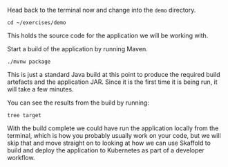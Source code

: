 Head back to the terminal now and change into the `demo` directory.

```execute
cd ~/exercises/demo
```

This holds the source code for the application we will be working with.

Start a build of the application by running Maven.

```execute
./mvnw package
```

This is just a standard Java build at this point to produce the required build artefacts and the application JAR. Since it is the first time it is being run, it will take a few minutes.

You can see the results from the build by running:

```execute
tree target
```

With the build complete we could have run the application locally from the terminal, which is how you probably usually work on your code, but we will skip that and move straight on to looking at how we can use Skaffold to build and deploy the application to Kubernetes as part of a developer workflow.
